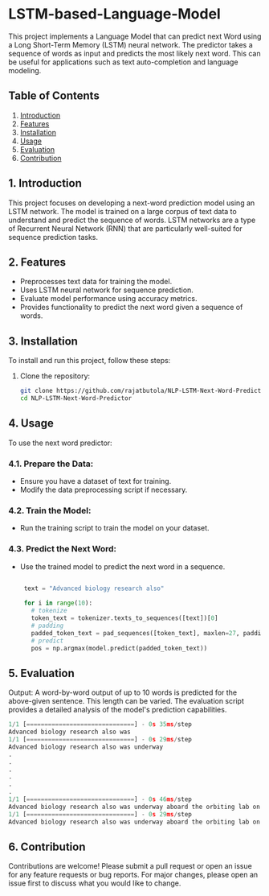 # LSTM-based-Language-Model

This project implements a Language Model that can predict next Word using a Long Short-Term Memory (LSTM) neural network. The predictor takes a sequence of words as input and predicts the most likely next word. This can be useful for applications such as text auto-completion and language modeling.

## Table of Contents
1. [Introduction](#1-introduction)
2. [Features](#2-features)
3. [Installation](#3-installation)
4. [Usage](#4-usage)
5. [Evaluation](#5-evaluation)
6. [Contribution](#6-contribution)

## 1. Introduction
This project focuses on developing a next-word prediction model using an LSTM network. The model is trained on a large corpus of text data to understand and predict the sequence of words. LSTM networks are a type of Recurrent Neural Network (RNN) that are particularly well-suited for sequence prediction tasks.

## 2. Features
- Preprocesses text data for training the model.
- Uses LSTM neural network for sequence prediction.
- Evaluate model performance using accuracy metrics.
- Provides functionality to predict the next word given a sequence of words.

## 3. Installation
To install and run this project, follow these steps:

1. Clone the repository:
   ```bash
   git clone https://github.com/rajatbutola/NLP-LSTM-Next-Word-Predictor.git
   cd NLP-LSTM-Next-Word-Predictor

## 4. Usage
To use the next word predictor:

### 4.1. Prepare the Data:
- Ensure you have a dataset of text for training.
- Modify the data preprocessing script if necessary.

### 4.2. Train the Model:
- Run the training script to train the model on your dataset.

### 4.3. Predict the Next Word:
- Use the trained model to predict the next word in a sequence.

   ```python

    text = "Advanced biology research also"
    
    for i in range(10):
      # tokenize
      token_text = tokenizer.texts_to_sequences([text])[0]
      # padding
      padded_token_text = pad_sequences([token_text], maxlen=27, padding='pre')
      # predict
      pos = np.argmax(model.predict(padded_token_text))
   ```

## 5. Evaluation
Output: A word-by-word output of up to 10 words is predicted for the above-given sentence. This length can be varied. The evaluation script provides a detailed analysis of the model's prediction capabilities.

```python
1/1 [==============================] - 0s 35ms/step
Advanced biology research also was
1/1 [==============================] - 0s 29ms/step
Advanced biology research also was underway
.
.
.
.
.
.
1/1 [==============================] - 0s 46ms/step
Advanced biology research also was underway aboard the orbiting lab on thursday with
1/1 [==============================] - 0s 29ms/step
Advanced biology research also was underway aboard the orbiting lab on thursday with astronauts
```


## 6. Contribution

Contributions are welcome! Please submit a pull request or open an issue for any feature requests or bug reports. For major changes, please open an issue first to discuss what you would like to change.

